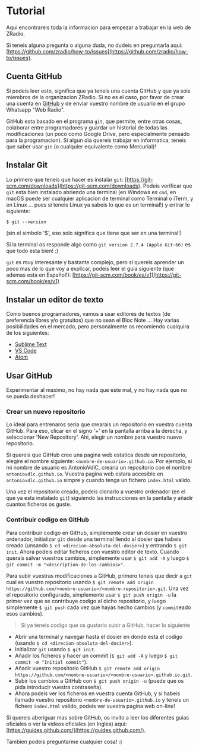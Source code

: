 # Tutorial

Aqui encontrareis toda la informacion para empezar a trabajar en la web de ZRadio. 

Si teneis alguna pregunta o alguna duda, no dudeis en preguntarla aqui: [https://github.com/zradio/how-to/issues](https://github.com/zradio/how-to/issues).

## Cuenta GitHub

Si podeis leer esto, significa que ya teneis una cuenta GitHub y que ya sois miembros de la organizacion ZRadio. Si no es el caso, por favor de crear una cuenta en [GitHub](https://github.com) y de enviar vuestro nombre de usuario en el grupo Whatsapp "Web Radio".

GitHub esta basado en el programa `git`, que permite, entre otras cosas, colaborar entre programadores y guardar un historial de todas las modificaciones (un poco como Google Drive, pero especialmente pensado para la programacion). Si algun dia quereis trabajar en informatica, teneis que saber usar `git` (o cualquier equivalente como Mercurial)!

## Instalar Git

Lo primero que teneis que hacer es instalar `git`: [https://git-scm.com/downloads](https://git-scm.com/downloads). 
Podeis verificar que `git` esta bien instalado abriendo una terminal (en Windows es `cmd`, en macOS puede ser cualquier aplicacion de terminal como Terminal o iTerm, y en Linux ... pues si teneis Linux ya sabeis lo que es un terminal!) y entrar lo siguiente:
```
$ git --version
```
(sin el simbolo '$', eso solo significa que tiene que ser en una terminal!)

Si la terminal os responde algo como `git version 2.7.4 (Apple Git-66)` es que todo esta bien! :)

`git` es muy interesante y bastante complejo, pero si quereis aprender un poco mas de lo que voy a explicar, podeis leer el guia siguiente (que ademas esta en Español!): [https://git-scm.com/book/es/v1](https://git-scm.com/book/es/v1)

## Instalar un editor de texto

Como buenos programadores, vamos a usar editores de textos (de preferencia libres y/o gratuitos) que no sean el Bloc Note ...
Hay varias posibilidades en el mercado, pero personalmente os recomiendo cualquira de los siguientes:
- [Sublime Text](https://www.sublimetext.com/)
- [VS Code](https://code.visualstudio.com/)
- [Atom](https://atom.io/)

## Usar GitHub

Experimentar al maximo, no hay nada que este mal, y no hay nada que no se pueda deshacer!

### Crear un nuevo repositorio

Lo ideal para entrenaros seria que crearais un repositorio en vuestra cuenta GitHub. Para eso, clicar en el signo '+' en la pantalla arriba a la derecha, y seleccionar 'New Repository'. Ahi, elegir un nombre para vuestro nuevo repositorio.

Si quereis que GitHub cree una pagina web estatica desde un repositorio, elegire el nombre siguiente: `<nombre-de-usuario>.github.io`. Por ejemplo, si mi nombre de usuario es AntonioVdlC, crearia un repositorio con el nombre `antoniovdlc.github.io`. Vuestra pagina web estara accesible en `antoniovdlc.github.io` simpre y cuando tenga un fichero `index.html` valido.

Una vez el repositorio creado, podeis clonarlo a vuestro ordenador (en el que ya esta instalado `git`) siguiendo las instrucciones en la pantalla y añadir cuantos ficheros os guste.

### Contribuir codigo en GitHub

Para contribuir codigo en GitHub, simplemente crear un dosier en vuestro ordenador, initializar `git` desde una terminal llendo al dosier que habeis creado (unsando `$ cd <direcion-absoluta-del-dosier>`) y entrando `$ git init`. Ahora podeis editar ficheros con vuestro editor de texto. Cuando querais salvar vuestros cambios, simplemente usar `$ git add -A` y luego `$ git commit -m "<description-de-los-cambios>"`.

Para subir vuestras modificaciones a GitHub, primero teneis que decir a `git` cual es vuestro repositorio usando `$ git remote add origin https://github.com/<nombre-usuario>/<nombre-repositorio>.git`. Una vez el repositorio configurado, simplemente usar `$ git push origin -u` la primer vez que se contribuye codigo al dicho repositorio, y luego simplemente `$ git push` cada vez que hayas hecho cambios (y `commit`eado esos cambios).

> Si ya teneis codigo que os gustario subir a GitHub, hacer lo siguiente
- Abrir una terminal y navegar hasta el dosier en donde esta el codigo (usando `$ cd <direcion-absoluta-del-dosier>`).
- Initializar `git` usando `$ git init`.
- Añadir los ficheros y hacer un commit (`$ git add -A` y luego `$ git commit -m "Initial commit"`).
- Añadir vuestro repositorio GitHub `$ git remote add origin https://github.com/<nombre-usuario>/<nombre-usuario>.github.io.git`.
- Subir los cambios a GitHub con `$ git push origin -u` (puede que os pida introducir vuestra contraseña).
- Ahora podeis ver los ficheros en vuestra cuenta GitHub, y si habeis llamado vuestro repositorio `<nombre-de-usuario>.github.io` y teneis un fichero `index.html` valido, podeis ver vuestra pagina web on-line! 

Si quereis aberiguar mas sobre GitHub, os invito a leer los diferentes guias oficiales o ver la videos oficiales (en Ingles) aqui: [https://guides.github.com/](https://guides.github.com/). 

Tambien podeis preguntarme cualquier cosa! :)
